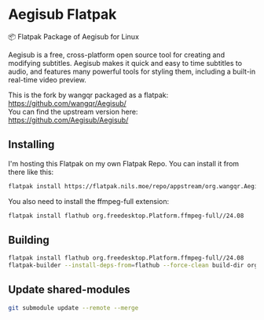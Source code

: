 # Aegisub Flatpak

📦 Flatpak Package of Aegisub for Linux

Aegisub is a free, cross-platform open source tool for creating and modifying subtitles. Aegisub makes it quick and easy to time subtitles to audio, and features many powerful tools for styling them, including a built-in real-time video preview.

This is the fork by wangqr packaged as a flatpak: <https://github.com/wangqr/Aegisub/>  
You can find the upstream version here: <https://github.com/Aegisub/Aegisub/>

## Installing

I'm hosting this Flatpak on my own Flatpak Repo. You can install it from there like this:

```bash
flatpak install https://flatpak.nils.moe/repo/appstream/org.wangqr.Aegisub.flatpakref
```

You also need to install the ffmpeg-full extension:

```bash
flatpak install flathub org.freedesktop.Platform.ffmpeg-full//24.08
```

## Building

```bash
flatpak install flathub org.freedesktop.Platform.ffmpeg-full//24.08
flatpak-builder --install-deps-from=flathub --force-clean build-dir org.wangqr.Aegisub.yml
```

## Update shared-modules

```bash
git submodule update --remote --merge
```
